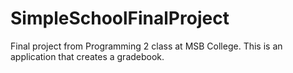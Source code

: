 # SimpleSchoolFinalProject
Final project from Programming 2 class at MSB College.
This is an application that creates a gradebook.
